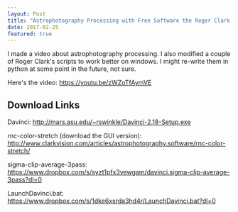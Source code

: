 ```yaml
---
layout: Post
title: "Astrophotography Processing with Free Software the Roger Clark Way"
date: 2017-02-25
featured: true
---
```


I made a video about astrophotography processing. I also modified a couple of Roger Clark's scripts to work better on windows. I might re-write them in python at some point in the future, not sure.

Here's the video: https://youtu.be/zWZoTfAymVE

## Download Links

Davinci: http://mars.asu.edu/~rswinkle/Davinci-2.18-Setup.exe

rnc-color-stretch (download the GUI version): http://www.clarkvision.com/articles/astrophotography.software/rnc-color-stretch/

sigma-clip-average-3pass: https://www.dropbox.com/s/syzt1pfx3vewgam/davinci.sigma-clip-average-3pass?dl=0

LaunchDavinci.bat: https://www.dropbox.com/s/1dke6xsrda3hd4r/LaunchDavinci.bat?dl=0